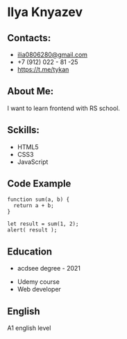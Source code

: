 # Ilya Knyazev
## Contacts: 
* ilia0806280@gmail.com
* +7 (912) 022 - 81 -25
* https://t.me/tykan
## About Me: 
I want to learn frontend with RS school.

## Sckills: 
* HTML5
* CSS3
* JavaScript

## Code Example
```
function sum(a, b) {
  return a + b;
}

let result = sum(1, 2);
alert( result );
```
## Education
* acdsee degree - 2021
+ Udemy course 
 + Web developer

## English
A1 english level
